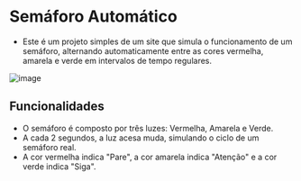 # Semáforo Automático
- Este é um projeto simples de um site que simula o funcionamento de um semáforo, alternando automaticamente entre as cores vermelha, amarela e verde em intervalos de tempo regulares.

![image](https://github.com/user-attachments/assets/73501644-4989-4cb2-9666-d97a70e390d7)


## Funcionalidades

- O semáforo é composto por três luzes: Vermelha, Amarela e Verde.
- A cada 2 segundos, a luz acesa muda, simulando o ciclo de um semáforo real.
- A cor vermelha indica "Pare", a cor amarela indica "Atenção" e a cor verde indica "Siga".

